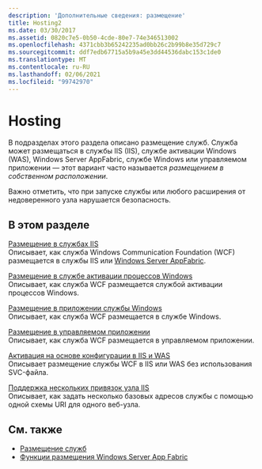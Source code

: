 ```yaml
---
description: 'Дополнительные сведения: размещение'
title: Hosting2
ms.date: 03/30/2017
ms.assetid: 0820c7e5-0b50-4cde-80e7-74e346513002
ms.openlocfilehash: 4371cbb3b65242235ad0bb26c2b99b8e35d729c7
ms.sourcegitcommit: ddf7edb67715a5b9a45e3dd44536dabc153c1de0
ms.translationtype: MT
ms.contentlocale: ru-RU
ms.lasthandoff: 02/06/2021
ms.locfileid: "99742970"
---
```

# <a name="hosting"></a>Hosting

В подразделах этого раздела описано размещение служб. Служба может размещаться в службы IIS (IIS), службе активации Windows (WAS), Windows Server AppFabric, службе Windows или управляемом приложении — этот вариант часто называется *размещением в собственном расположении*.  
  
 Важно отметить, что при запуске службы или любого расширения от недоверенного узла нарушается безопасность.  
  
## <a name="in-this-section"></a>В этом разделе  

 [Размещение в службах IIS](hosting-in-internet-information-services.md)  
 Описывает, как служба Windows Communication Foundation (WCF) размещается в службы IIS или [Windows Server AppFabric](/previous-versions/appfabric/ff384253(v=azure.10)).  
  
 [Размещение в службе активации процессов Windows](hosting-in-windows-process-activation-service.md)  
 Описывает, как служба WCF размещается службой активации процессов Windows.  
  
 [Размещение в приложении службы Windows](hosting-in-a-windows-service-application.md)  
 Описывает, как служба WCF размещается в службе Windows.  
  
 [Размещение в управляемом приложении](hosting-in-a-managed-application.md)  
 Описывает, как служба WCF размещается в управляемом приложении.  
  
 [Активация на основе конфигурации в IIS и WAS](configuration-based-activation-in-iis-and-was.md)  
 Описывает размещение службы WCF в IIS или WAS без использования SVC-файла.  
  
 [Поддержка нескольких привязок узла IIS](supporting-multiple-iis-site-bindings.md)  
 Описывает, как задать несколько базовых адресов службы с помощью одной схемы URI для одного веб-узла.  
  
## <a name="see-also"></a>См. также

- [Размещение служб](../hosting-services.md)
- [Функции размещения Windows Server App Fabric](/previous-versions/appfabric/ee677189(v=azure.10))
